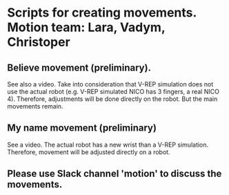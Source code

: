# Scripts for creating movements. Motion team: Lara, Vadym, Christoper

## Believe movement (preliminary). 
See also a video. Take into consideration that V-REP simulation does not use the 
actual robot (e.g. V-REP simulated NICO has 3 fingers, a real NICO 4). Therefore,
adjustments will be done directly on the robot. But the main movements remain.

## My name movement (preliminary)
See a video. The actual robot has a new wrist than a V-REP simulation. Therefore,
movement will be adjusted directly on a robot.

## Please use Slack channel 'motion' to discuss the movements.